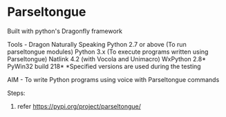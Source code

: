 # Parseltongue

Built with python's Dragonfly framework

Tools - Dragon Naturally Speaking
        Python 2.7 or above (To run parseltongue modules)
        Python 3.x (To execute programs written using Parseltongue)
        Natlink 4.2 (with Vocola and Unimacro)
        WxPython 2.8*
        PyWin32 build 218*
        *Specified versions are used during the testing

AIM - To write Python programs using voice with Parseltongue commands

Steps:
1. refer https://pypi.org/project/parseltongue/
